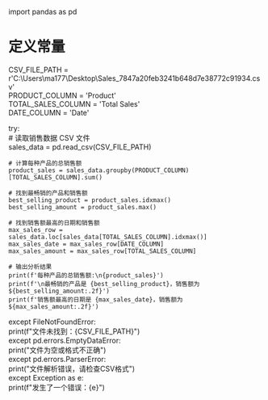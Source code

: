 import pandas as pd  
  
# 定义常量  
CSV_FILE_PATH = r'C:\Users\ma177\Desktop\Sales_7847a20feb3241b648d7e38772c91934.csv'  
PRODUCT_COLUMN = 'Product'  
TOTAL_SALES_COLUMN = 'Total Sales'  
DATE_COLUMN = 'Date'  
  
try:  
    # 读取销售数据 CSV 文件  
    sales_data = pd.read_csv(CSV_FILE_PATH)  
      
    # 计算每种产品的总销售额  
    product_sales = sales_data.groupby(PRODUCT_COLUMN)[TOTAL_SALES_COLUMN].sum()  
      
    # 找到最畅销的产品和销售额  
    best_selling_product = product_sales.idxmax()  
    best_selling_amount = product_sales.max()  
      
    # 找到销售额最高的日期和销售额  
    max_sales_row = sales_data.loc[sales_data[TOTAL_SALES_COLUMN].idxmax()]  
    max_sales_date = max_sales_row[DATE_COLUMN]  
    max_sales_amount = max_sales_row[TOTAL_SALES_COLUMN]  
      
    # 输出分析结果  
    print(f'每种产品的总销售额:\n{product_sales}')  
    print(f'\n最畅销的产品是 {best_selling_product}，销售额为 ${best_selling_amount:.2f}')  
    print(f'销售额最高的日期是 {max_sales_date}，销售额为 ${max_sales_amount:.2f}')  
      
except FileNotFoundError:  
    print(f"文件未找到：{CSV_FILE_PATH}")  
except pd.errors.EmptyDataError:  
    print("文件为空或格式不正确")  
except pd.errors.ParserError:  
    print("文件解析错误，请检查CSV格式")  
except Exception as e:  
    print(f"发生了一个错误：{e}")
